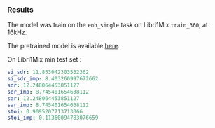 ### Results 

The model was train on the `enh_single` task on Libri1Mix `train_360`, at 16kHz.

The pretrained model is available [here](https://huggingface.co/JorisCos/DCUNet_Libri1Mix_enhsingle_16k).

On Libri1Mix min test set :

``` yaml
si_sdr: 11.853042303532362
si_sdr_imp: 8.403260997672662
sdr: 12.248064453851127
sdr_imp: 8.745401654638112
sar: 12.248064453851127
sar_imp: 8.745401654638112
stoi: 0.9095207713713066
stoi_imp: 0.11360094783076659
```